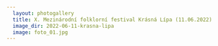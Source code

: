 ```yaml
---
  layout: photogallery
  title: X. Mezinárodní folklorní festival Krásná Lípa (11.06.2022)
  image_dir: 2022-06-11-krasna-lipa
  image: foto_01.jpg
---
```

<!---
Pridej pripadny popis fotogalerie
-->